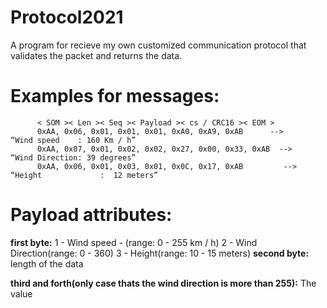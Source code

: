 # Protocol2021
  A program for recieve my own customized communication protocol that validates the packet and returns the data.
  # Examples for messages:
          < SOM >< Len >< Seq >< Payload >< cs / CRC16 >< EOM >
          0xAA, 0x06, 0x01, 0x01, 0x01, 0xA0, 0xA9, 0xAB      -->       “Wind speed    : 160 Km / h”
          0xAA, 0x07, 0x01, 0x02, 0x02, 0x27, 0x00, 0x33, 0xAB  -->   “Wind Direction: 39 degrees”
          0xAA, 0x06, 0x01, 0x03, 0x01, 0x0C, 0x17, 0xAB         -->    “Height             :  12 meters”
  # Payload attributes:
 **first byte:**
    1 - Wind speed - (range: 0 - 255 km / h)
    2 - Wind Direction(range: 0 - 360)
    3 - Height(range: 10 - 15 meters)
**second byte:**
  length of the data

**third and forth(only case thats the wind direction is more than 255):**
The value
